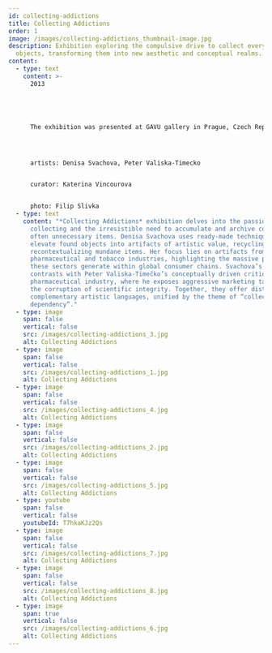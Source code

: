 ```yaml
---
id: collecting-addictions
title: Collecting Addictions
order: 1
image: /images/collecting-addictions_thumbnail-image.jpg
description: Exhibition exploring the compulsive drive to collect everyday
  objects, transforming them into new aesthetic and conceptual realms.
content:
  - type: text
    content: >-
      2013





      The exhibition was presented at GAVU gallery in Prague, Czech Republic in 2013.




      artists: Denisa Svachova, Peter Valiska-Timecko


      curator: Katerina Vincourova


      photo: Filip Slivka
  - type: text
    content: "*Collecting Addictions* exhibition delves into the passion for
      collecting and the irresistible need to accumulate and archive common,
      often unnecessary items. Denisa Svachova uses ready-made techniques to
      elevate found objects into artifacts of artistic value, recycling and
      recontextualizing mundane items. Her focus lies on artifacts from the
      pharmaceutical and tobacco industries, highlighting the massive profits
      these sectors generate within global consumer chains. Svachova’s work
      contrasts with Peter Valiska-Timečko’s conceptually driven critique of the
      pharmaceutical industry, where he exposes aggressive marketing tactics and
      the corruption of scientific integrity. Together, they offer distinct yet
      complementary artistic languages, unified by the theme of “collecting as a
      dependency”."
  - type: image
    span: false
    vertical: false
    src: /images/collecting-addictions_3.jpg
    alt: Collecting Addictions
  - type: image
    span: false
    vertical: false
    src: /images/collecting-addictions_1.jpg
    alt: Collecting Addictions
  - type: image
    span: false
    vertical: false
    src: /images/collecting-addictions_4.jpg
    alt: Collecting Addictions
  - type: image
    span: false
    vertical: false
    src: /images/collecting-addictions_2.jpg
    alt: Collecting Addictions
  - type: image
    span: false
    vertical: false
    src: /images/collecting-addictions_5.jpg
    alt: Collecting Addictions
  - type: youtube
    span: false
    vertical: false
    youtubeId: T7hkaKJz2Qs
  - type: image
    span: false
    vertical: false
    src: /images/collecting-addictions_7.jpg
    alt: Collecting Addictions
  - type: image
    span: false
    vertical: false
    src: /images/collecting-addictions_8.jpg
    alt: Collecting Addictions
  - type: image
    span: true
    vertical: false
    src: /images/collecting-addictions_6.jpg
    alt: Collecting Addictions
---
```

